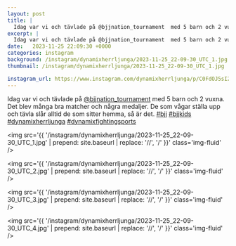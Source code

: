 ```yaml
---
layout: post
title: |
  Idag var vi och tävlade på @bjjnation_tournament  med 5 barn och 2 vuxna
excerpt: |
  Idag var vi och tävlade på @bjjnation_tournament  med 5 barn och 2 vuxna. Det blev många bra matcher och några medaljer. De som vågar ställa upp och tävla slår alltid de som sitter hemma, så är det.    
date:   2023-11-25 22:09:30 +0000
categories: instagram
background: /instagram/dynamixherrljunga/2023-11-25_22-09-30_UTC_1.jpg
thumbnail: /instagram/dynamixherrljunga/2023-11-25_22-09-30_UTC_1.jpg

instagram_url: https://www.instagram.com/dynamixherrljunga/p/C0FdOJ5sI2e
---
```

Idag var vi och tävlade på [@bjjnation_tournament](https://www.instagram.com/bjjnation_tournament/)  med 5 barn och 2 vuxna. Det blev många bra matcher och några medaljer. De som vågar ställa upp och tävla slår alltid de som sitter hemma, så är det. [#bjj](https://www.instagram.com/explore/tags/bjj/) [#bjjkids](https://www.instagram.com/explore/tags/bjjkids/) [#dynamixherrljunga](https://www.instagram.com/explore/tags/dynamixherrljunga/) [#dynamixfightingsports](https://www.instagram.com/explore/tags/dynamixfightingsports/)



<img src='{{ '/instagram/dynamixherrljunga/2023-11-25_22-09-30_UTC_1.jpg' | prepend: site.baseurl | replace: '//', '/' }}' class='img-fluid' />


<img src='{{ '/instagram/dynamixherrljunga/2023-11-25_22-09-30_UTC_2.jpg' | prepend: site.baseurl | replace: '//', '/' }}' class='img-fluid' />


<img src='{{ '/instagram/dynamixherrljunga/2023-11-25_22-09-30_UTC_3.jpg' | prepend: site.baseurl | replace: '//', '/' }}' class='img-fluid' />


<img src='{{ '/instagram/dynamixherrljunga/2023-11-25_22-09-30_UTC_4.jpg' | prepend: site.baseurl | replace: '//', '/' }}' class='img-fluid' />
